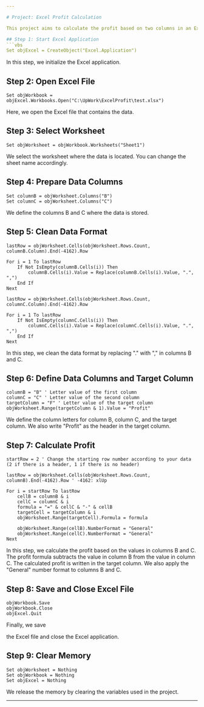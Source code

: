 ```yaml
---

# Project: Excel Profit Calculation

This project aims to calculate the profit based on two columns in an Excel file using VBS script.

## Step 1: Start Excel Application
```vbs
Set objExcel = CreateObject("Excel.Application")
```
In this step, we initialize the Excel application.

## Step 2: Open Excel File
```vbs
Set objWorkbook = objExcel.Workbooks.Open("C:\UpWork\ExcelProfit\test.xlsx")
```
Here, we open the Excel file that contains the data.

## Step 3: Select Worksheet
```vbs
Set objWorksheet = objWorkbook.Worksheets("Sheet1")
```
We select the worksheet where the data is located. You can change the sheet name accordingly.

## Step 4: Prepare Data Columns
```vbs
Set columnB = objWorksheet.Columns("B")
Set columnC = objWorksheet.Columns("C")
```
We define the columns B and C where the data is stored.

## Step 5: Clean Data Format
```vbs
lastRow = objWorksheet.Cells(objWorksheet.Rows.Count, columnB.Column).End(-4162).Row

For i = 1 To lastRow
    If Not IsEmpty(columnB.Cells(i)) Then
        columnB.Cells(i).Value = Replace(columnB.Cells(i).Value, ".", ",")
    End If
Next

lastRow = objWorksheet.Cells(objWorksheet.Rows.Count, columnC.Column).End(-4162).Row

For i = 1 To lastRow
    If Not IsEmpty(columnC.Cells(i)) Then
        columnC.Cells(i).Value = Replace(columnC.Cells(i).Value, ".", ",")
    End If
Next
```
In this step, we clean the data format by replacing "." with "," in columns B and C.

## Step 6: Define Data Columns and Target Column
```vbs
columnB = "B" ' Letter value of the first column
columnC = "C" ' Letter value of the second column
targetColumn = "F" ' Letter value of the target column
objWorksheet.Range(targetColumn & 1).Value = "Profit"
```
We define the column letters for column B, column C, and the target column. We also write "Profit" as the header in the target column.

## Step 7: Calculate Profit
```vbs
startRow = 2 ' Change the starting row number according to your data (2 if there is a header, 1 if there is no header)

lastRow = objWorksheet.Cells(objWorksheet.Rows.Count, columnB).End(-4162).Row ' -4162: xlUp

For i = startRow To lastRow
    cellB = columnB & i
    cellC = columnC & i
    formula = "=" & cellC & "-" & cellB
    targetCell = targetColumn & i
    objWorksheet.Range(targetCell).Formula = formula

    objWorksheet.Range(cellB).NumberFormat = "General"
    objWorksheet.Range(cellC).NumberFormat = "General"
Next
```
In this step, we calculate the profit based on the values in columns B and C. The profit formula subtracts the value in column B from the value in column C. The calculated profit is written in the target column. We also apply the "General" number format to columns B and C.

## Step 8: Save and Close Excel File
```vbs
objWorkbook.Save
objWorkbook.Close
objExcel.Quit
```
Finally, we save

 the Excel file and close the Excel application.

## Step 9: Clear Memory
```vbs
Set objWorksheet = Nothing
Set objWorkbook = Nothing
Set objExcel = Nothing
```
We release the memory by clearing the variables used in the project.

---
```

